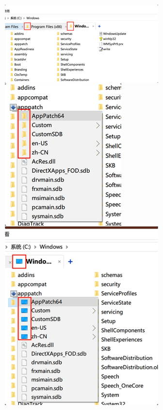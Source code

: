 ![图片](https://github.com/ckxboy/jpg/blob/main/1.jpg)
![图片](https://github.com/ckxboy/jpg/blob/main/2.jpg)
![图片](https://github.com/ckxboy/jpg/blob/main/3.jpg)
